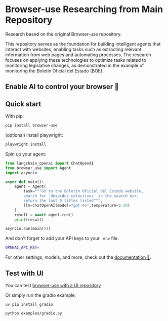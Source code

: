 # Browser-use Researching from Main Repository
Research based on the original Browser-use repository.

This repository serves as the foundation for building intelligent agents that interact with websites, enabling tasks such as extracting relevant information from web pages and automating processes. The research focuses on applying these technologies to optimize tasks related to monitoring legislative changes, as demonstrated in the example of monitoring the Boletín Oficial del Estado (BOE).


## Enable AI to control your browser 🤖

## Quick start

With pip:

```bash
pip install browser-use
```

(optional) install playwright:

```bash
playwright install
```

Spin up your agent:

```python test.py
from langchain_openai import ChatOpenAI
from browser_use import Agent
import asyncio

async def main():
    agent = Agent(
        task="""Go to the Boletín Oficial del Estado website, 
        search for 'despidos colectivos' in the search bar, 
        return the last 5 titles listed""",
        llm=ChatOpenAI(model="gpt-4o",temperature=0.50)
    )
    result = await agent.run()
    print(result)

asyncio.run(main()))
```

And don't forget to add your API keys to your `.env` file.

```bash
OPENAI_API_KEY=
```

For other settings, models, and more, check out the [documentation 📕](https://docs.browser-use.com).

## Test with UI

You can test [browser-use with a UI repository](https://github.com/browser-use/web-ui)

Or simply run the gradio example:

```
uv pip install gradio
```

```bash
python examples/gradio.py
```
